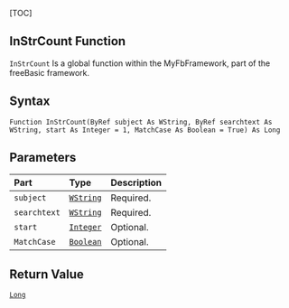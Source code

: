 [TOC]
## InStrCount Function

`InStrCount` Is a global function within the MyFbFramework, part of the freeBasic framework.
## Syntax

```freeBasic
Function InStrCount(ByRef subject As WString, ByRef searchtext As WString, start As Integer = 1, MatchCase As Boolean = True) As Long
```

## Parameters

|Part|Type|Description|
| :------------ | :------------ | :------------ |
|`subject`|[`WString`]("https://www.freebasic.net/wiki/KeyPgWString")|Required.|
|`searchtext`|[`WString`]("https://www.freebasic.net/wiki/KeyPgWString")|Required.|
|`start`|[`Integer`]("https://www.freebasic.net/wiki/KeyPgInteger")|Optional.|
|`MatchCase`|[`Boolean`]("https://www.freebasic.net/wiki/KeyPgBoolean")|Optional.|

## Return Value
[`Long`]("https://www.freebasic.net/wiki/KeyPgLong")

